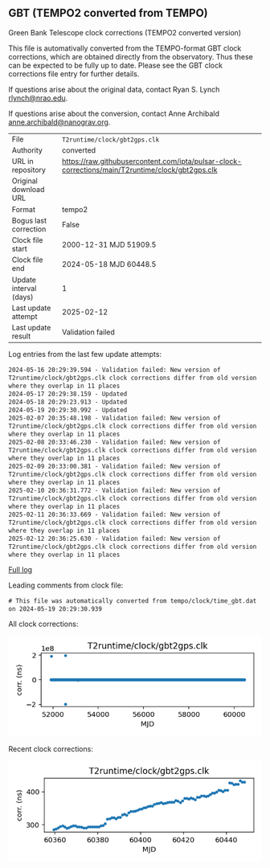 
## GBT (TEMPO2 converted from TEMPO)

Green Bank Telescope clock corrections (TEMPO2 converted version)

This file is automativally converted from the TEMPO-format GBT
clock corrections, which are obtained directly from the observatory.
Thus these can be expected to be fully up to date. Please see the
GBT clock corrections file entry for further details.

If questions arise about the original data, contact Ryan S. Lynch
<rlynch@nrao.edu>.

If questions arise about the conversion, contact Anne Archibald
<anne.archibald@nanograv.org>.

|     |     |
|:--- |:--- |
| File | `T2runtime/clock/gbt2gps.clk` |
| Authority | converted |
| URL in repository | <https://raw.githubusercontent.com/ipta/pulsar-clock-corrections/main/T2runtime/clock/gbt2gps.clk> |
| Original download URL | <None> |
| Format | tempo2 |
| Bogus last correction | False |
| Clock file start | 2000-12-31 MJD 51909.5 |
| Clock file end | 2024-05-18 MJD 60448.5 |
| Update interval (days) | 1 |
| Last update attempt | 2025-02-12 |
| Last update result | Validation failed |

Log entries from the last few update attempts:
```
2024-05-16 20:29:39.594 - Validation failed: New version of T2runtime/clock/gbt2gps.clk clock corrections differ from old version where they overlap in 11 places
2024-05-17 20:29:38.159 - Updated
2024-05-18 20:29:23.913 - Updated
2024-05-19 20:29:30.992 - Updated
2025-02-07 20:35:48.198 - Validation failed: New version of T2runtime/clock/gbt2gps.clk clock corrections differ from old version where they overlap in 11 places
2025-02-08 20:33:46.230 - Validation failed: New version of T2runtime/clock/gbt2gps.clk clock corrections differ from old version where they overlap in 11 places
2025-02-09 20:33:00.381 - Validation failed: New version of T2runtime/clock/gbt2gps.clk clock corrections differ from old version where they overlap in 11 places
2025-02-10 20:36:31.772 - Validation failed: New version of T2runtime/clock/gbt2gps.clk clock corrections differ from old version where they overlap in 11 places
2025-02-11 20:36:33.669 - Validation failed: New version of T2runtime/clock/gbt2gps.clk clock corrections differ from old version where they overlap in 11 places
2025-02-12 20:36:25.630 - Validation failed: New version of T2runtime/clock/gbt2gps.clk clock corrections differ from old version where they overlap in 11 places
```
[Full log](https://raw.githubusercontent.com/ipta/pulsar-clock-corrections/main/log/T2runtime/clock/gbt2gps.clk.log)

Leading comments from clock file:

    # This file was automatically converted from tempo/clock/time_gbt.dat on 2024-05-19 20:29:30.939



All clock corrections:

![plot of all clock corrections](gbt2gps.clk.png "All corrections")

Recent clock corrections:

![plot of recent clock corrections](gbt2gps.clk.short.png "Recent corrections")

